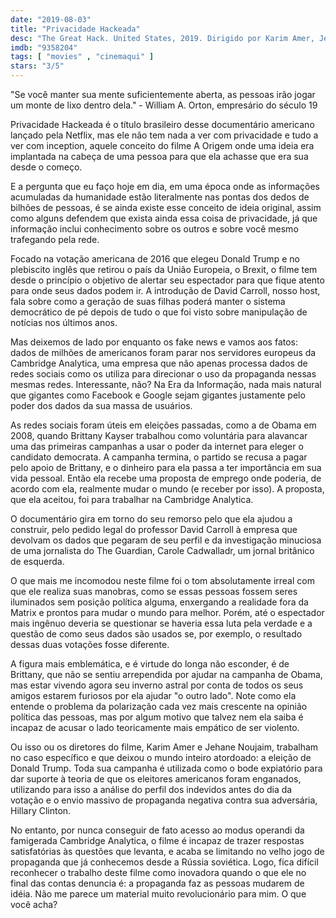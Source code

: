 ```yaml
---
date: "2019-08-03"
title: "Privacidade Hackeada"
desc: "The Great Hack. United States, 2019. Dirigido por Karim Amer, Jehane Noujaim, escrito por Karim Amer, Erin Barnett, Pedro Kos. Com Brittany Kaiser, David Carroll, Paul-Olivier Dehaye. Escrito originalmente para o CinemAqui."
imdb: "9358204"
tags: [ "movies" , "cinemaqui" ]
stars: "3/5"
---
```

"Se você manter sua mente suficientemente aberta, as pessoas irão jogar um monte de lixo dentro dela." - William A. Orton, empresário do século 19

Privacidade Hackeada é o título brasileiro desse documentário americano lançado pela Netflix, mas ele não tem nada a ver com privacidade e tudo a ver com inception, aquele conceito do filme A Origem onde uma ideia era implantada na cabeça de uma pessoa para que ela achasse que era sua desde o começo.

E a pergunta que eu faço hoje em dia, em uma época onde as informações acumuladas da humanidade estão literalmente nas pontas dos dedos de bilhões de pessoas, é se ainda existe esse conceito de ideia original, assim como alguns defendem que exista ainda essa coisa de privacidade, já que informação inclui conhecimento sobre os outros e sobre você mesmo trafegando pela rede.

Focado na votação americana de 2016 que elegeu Donald Trump e no plebiscito inglês que retirou o país da União Europeia, o Brexit, o filme tem desde o princípio o objetivo de alertar seu espectador para que fique atento para onde seus dados podem ir. A introdução de David Carroll, nosso host, fala sobre como a geração de suas filhas poderá manter o sistema democrático de pé depois de tudo o que foi visto sobre manipulação de notícias nos últimos anos.

Mas deixemos de lado por enquanto os fake news e vamos aos fatos: dados de milhões de americanos foram parar nos servidores europeus da Cambridge Analytica, uma empresa que não apenas processa dados de redes sociais como os utiliza para direcionar o uso da propaganda nessas mesmas redes. Interessante, não? Na Era da Informação, nada mais natural que gigantes como Facebook e Google sejam gigantes justamente pelo poder dos dados da sua massa de usuários.

As redes sociais foram úteis em eleições passadas, como a de Obama em 2008, quando Brittany Kayser trabalhou como voluntária para alavancar uma das primeiras campanhas a usar o poder da internet para eleger o candidato democrata. A campanha termina, o partido se recusa a pagar pelo apoio de Brittany, e o dinheiro para ela passa a ter importância em sua vida pessoal. Então ela recebe uma proposta de emprego onde poderia, de acordo com ela, realmente mudar o mundo (e receber por isso). A proposta, que ela aceitou, foi para trabalhar na Cambridge Analytica.

O documentário gira em torno do seu remorso pelo que ela ajudou a construir, pelo pedido legal do professor David Carroll à empresa que devolvam os dados que pegaram de seu perfil e da investigação minuciosa de uma jornalista do The Guardian, Carole Cadwalladr, um jornal britânico de esquerda.

O que mais me incomodou neste filme foi o tom absolutamente irreal com que ele realiza suas manobras, como se essas pessoas fossem seres iluminados sem posição política alguma, enxergando a realidade fora da Matrix e prontos para mudar o mundo para melhor. Porém, até o espectador mais ingênuo deveria se questionar se haveria essa luta pela verdade e a questão de como seus dados são usados se, por exemplo, o resultado dessas duas votações fosse diferente.

A figura mais emblemática, e é virtude do longa não esconder, é de Brittany, que não se sentiu arrependida por ajudar na campanha de Obama, mas estar vivendo agora seu inverno astral por conta de todos os seus amigos estarem furiosos por ela ajudar "o outro lado". Note como ela entende o problema da polarização cada vez mais crescente na opinião política das pessoas, mas por algum motivo que talvez nem ela saiba é incapaz de acusar o lado teoricamente mais empático de ser violento.

Ou isso ou os diretores do filme, Karim Amer e Jehane Noujaim, trabalham no caso específico e que deixou o mundo inteiro atordoado: a eleição de Donald Trump. Toda sua campanha é utilizada como o bode expiatório para dar suporte à teoria de que os eleitores americanos foram enganados, utilizando para isso a análise do perfil dos indevidos antes do dia da votação e o envio massivo de propaganda negativa contra sua adversária, Hillary Clinton.

No entanto, por nunca conseguir de fato acesso ao modus operandi da famigerada Cambridge Analytica, o filme é incapaz de trazer respostas satisfatórias às questões que levanta, e acaba se limitando no velho jogo de propaganda que já conhecemos desde a Rússia soviética. Logo, fica difícil reconhecer o trabalho deste filme como inovadora quando o que ele no final das contas denuncia é: a propaganda faz as pessoas mudarem de idéia. Não me parece um material muito revolucionário para mim. O que você acha?
